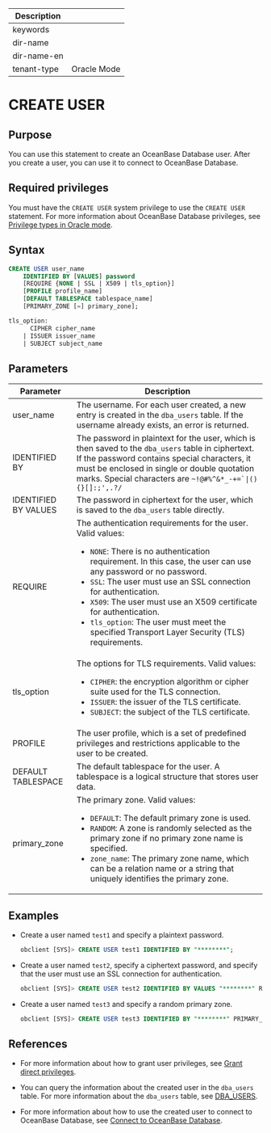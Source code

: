 | Description   |                 |
|---------------|-----------------|
| keywords      |                 |
| dir-name      |                 |
| dir-name-en   |                 |
| tenant-type   | Oracle Mode     |

# CREATE USER

## Purpose

You can use this statement to create an OceanBase Database user. After you create a user, you can use it to connect to OceanBase Database.

## Required privileges

You must have the `CREATE USER` system privilege to use the `CREATE USER` statement. For more information about OceanBase Database privileges, see [Privilege types in Oracle mode](../../../../../../600.manage/500.security-and-permissions/300.access-control/200.user-and-permission/300.permission-of-oracle-mode/000.permission-classification-of-oracle-mode.md).

## Syntax

```sql
CREATE USER user_name
    IDENTIFIED BY [VALUES] password
    [REQUIRE {NONE | SSL | X509 | tls_option}]
    [PROFILE profile_name]
    [DEFAULT TABLESPACE tablespace_name]
    [PRIMARY_ZONE [=] primary_zone];

tls_option:
      CIPHER cipher_name
    | ISSUER issuer_name
    | SUBJECT subject_name
```

## Parameters

| Parameter | Description |
|-------|-----------|
| user_name | The username. For each user created, a new entry is created in the `dba_users` table. If the username already exists, an error is returned.  |
| IDENTIFIED BY | The password in plaintext for the user, which is then saved to the `dba_users` table in ciphertext. If the password contains special characters, it must be enclosed in single or double quotation marks. Special characters are <code>~!@#%^&*_-+=`\|(){}[]:;',.?/</code>  |
| IDENTIFIED BY VALUES | The password in ciphertext for the user, which is saved to the `dba_users` table directly.  |
| REQUIRE | The authentication requirements for the user. Valid values: <ul><li>`NONE`: There is no authentication requirement. In this case, the user can use any password or no password. </li><li>`SSL`: The user must use an SSL connection for authentication. </li><li>`X509`: The user must use an X509 certificate for authentication. </li><li>`tls_option`: The user must meet the specified Transport Layer Security (TLS) requirements. </li></ul> |
| tls_option | The options for TLS requirements. Valid values: <ul><li>`CIPHER`: the encryption algorithm or cipher suite used for the TLS connection. </li><li>`ISSUER`: the issuer of the TLS certificate. </li><li>`SUBJECT`: the subject of the TLS certificate. </li></ul> |
| PROFILE | The user profile, which is a set of predefined privileges and restrictions applicable to the user to be created.  |
| DEFAULT TABLESPACE | The default tablespace for the user. A tablespace is a logical structure that stores user data.  |
| primary_zone | The primary zone. Valid values:<ul><li>`DEFAULT`: The default primary zone is used. </li><li>`RANDOM`: A zone is randomly selected as the primary zone if no primary zone name is specified. </li><li>`zone_name`: The primary zone name, which can be a relation name or a string that uniquely identifies the primary zone. </li></ul> |

## Examples

* Create a user named `test1` and specify a plaintext password.

   ```sql
   obclient [SYS]> CREATE USER test1 IDENTIFIED BY "********";
   ```

* Create a user named `test2`, specify a ciphertext password, and specify that the user must use an SSL connection for authentication.

   ```sql
   obclient [SYS]> CREATE USER test2 IDENTIFIED BY VALUES "********" REQUIRE SSL;
   ```

* Create a user named `test3` and specify a random primary zone.

   ```sql
   obclient [SYS]> CREATE USER test3 IDENTIFIED BY "********" PRIMARY_ZONE=RANDOM;
   ```

## References

* For more information about how to grant user privileges, see [Grant direct privileges](../../../../../../600.manage/500.security-and-permissions/300.access-control/200.user-and-permission/300.permission-of-oracle-mode/200.authority-of-oracle-mode.md).

* You can query the information about the created user in the `dba_users` table. For more information about the `dba_users` table, see [DBA_USERS](../../../../../700.system-views/500.system-view-of-oracle-mode/200.dictionary-view-of-oracle-mode/11800.dba_users-of-oracle-mode.md).

* For more information about how to use the created user to connect to OceanBase Database, see [Connect to OceanBase Database](../../../../../../300.develop/200.application-development-of-oracle-mode/100.connect-to-oceanbase-database-of-oracle-mode/100.connection-methods-overview-of-oracle-mode.md).

